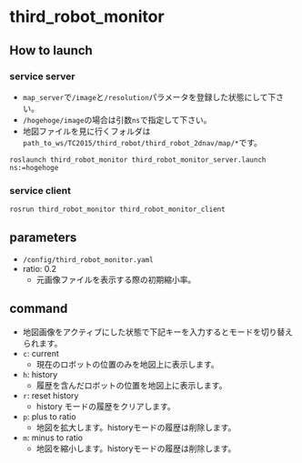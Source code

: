 # third_robot_monitor
## How to launch
### service server
- `map_server`で`/image`と`/resolution`パラメータを登録した状態にして下さい。
- `/hogehoge/image`の場合は引数`ns`で指定して下さい。
- 地図ファイルを見に行くフォルダは`path_to_ws/TC2015/third_robot/third_robot_2dnav/map/*`です。
```
roslaunch third_robot_monitor third_robot_monitor_server.launch ns:=hogehoge
```

### service client
```
rosrun third_robot_monitor third_robot_monitor_client
```

## parameters
- `/config/third_robot_monitor.yaml`
- ratio: 0.2
  - 元画像ファイルを表示する際の初期縮小率。

## command
- 地図画像をアクティブにした状態で下記キーを入力するとモードを切り替えられます。
- `c`: current
  - 現在のロボットの位置のみを地図上に表示します。
- `h`: history
  - 履歴を含んだロボットの位置を地図上に表示します。
- `r`: reset history
  - history モードの履歴をクリアします。
- `p`: plus to ratio
  - 地図を拡大します。historyモードの履歴は削除します。
- `m`: minus to ratio
  - 地図を縮小します。historyモードの履歴は削除します。
